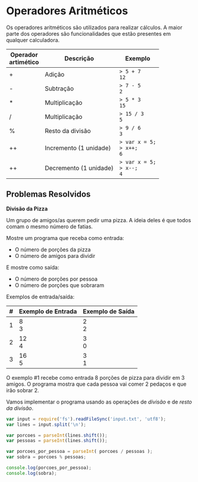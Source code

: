<script src="../jquery-3.4.1.min.js"></script>
<script src="../jquery_preventDefault.js"></script>  

# Operadores Aritméticos

Os operadores aritméticos são utilizados para realizar cálculos. A maior parte dos operadores são funcionalidades que estão presentes em qualquer calculadora.

| Operador<br>artimético | Descrição | Exemplo | 
| ------------ | ------------------ | -------- |
| + | Adição | `> 5 + 7`<br>`12` |
| - | Subtração | `> 7 - 5`<br>`2` | 
| * | Multiplicação | `> 5 * 3`<br>`15` | 
| / | Multiplicação | `> 15 / 3`<br>`5` | 
| % | Resto da divisão | `> 9 / 6`<br>`3` | 
| ++ | Incremento (1 unidade) | `> var x = 5;`<br>`> x++; `<br>`6` |
| ++ | Decremento (1 unidade) | `> var x = 5;`<br>`> x--; `<br>`4` |

## Problemas Resolvidos

**Divisão da Pizza**

Um grupo de amigos/as querem pedir uma pizza. A ideia deles é que todos comam o mesmo número de fatias.

Mostre um programa que receba como entrada:
- O número de porções da pizza
- O número de amigos para dividir

E mostre como saída:
- O número de porções por pessoa
- O número de porções que sobraram

Exemplos de entrada/saída:

| # | Exemplo de Entrada | Exemplo de Saída
| -- | ----- | ----- |
| 1 | 8<br>3 | 2<br>2 |
| 2 | 12<br>4 | 3<br>0 |
| 3 | 16<br>5 | 3<br>1 |

O exemplo #1 recebe como entrada 8 porções de pizza para dividir em 3 amigos. O programa mostra que cada pessoa vai comer 2 pedaços e que irão sobrar 2.

Vamos implementar o programa usando as operações de *divisão* e de *resto da divisão*.

```javascript
var input = require('fs').readFileSync('input.txt', 'utf8');
var lines = input.split('\n');

var porcoes = parseInt(lines.shift());
var pessoas = parseInt(lines.shift());

var porcoes_por_pessoa = parseInt( porcoes / pessoas );
var sobra = porcoes % pessoas;

console.log(porcoes_por_pessoa);
console.log(sobra);
```


